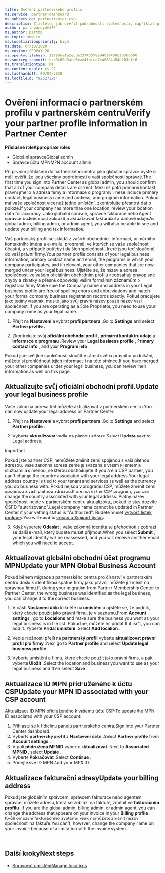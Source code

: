 ```yaml
---
title: Ověření partnerského profilu
ms.service: partner-dashboard
ms.subservice: partnercenter-csp
description: Zjistěte, jak ověřit podrobnosti společnosti, například primární kontakt, adresu a informace o programu. Můžete také aktualizovat své právní a fakturační adresy.
author: parthpandyaMSFT
ms.author: parthp
ms.topic: how-to
ms.localizationpriority: high
ms.date: 07/10/2020
ms.custom: SEOMAY.20
ms.openlocfilehash: 22696ba1a2ecde3374357ee8489f466b2b366098
ms.sourcegitcommit: bcd0c09d3acd5eae4fbfca7ea6614a54d203eff6
ms.translationtype: MT
ms.contentlocale: cs-CZ
ms.lasthandoff: 09/04/2020
ms.locfileid: "92527226"
---
```

# <a name="verify-your-partner-profile-information-in-partner-center"></a><span data-ttu-id="14da1-104">Ověření informací o partnerském profilu v partnerském centru</span><span class="sxs-lookup"><span data-stu-id="14da1-104">Verify your partner profile information in Partner Center</span></span>

<span data-ttu-id="14da1-105">**Příslušné role**</span><span class="sxs-lookup"><span data-stu-id="14da1-105">**Appropriate roles**</span></span>

- <span data-ttu-id="14da1-106">Globální správce</span><span class="sxs-lookup"><span data-stu-id="14da1-106">Global admin</span></span>
- <span data-ttu-id="14da1-107">Správce účtu MPN</span><span class="sxs-lookup"><span data-stu-id="14da1-107">MPN account admin</span></span>

<span data-ttu-id="14da1-108">Při prvním přihlášení do partnerského centra jako globální správce byste si měli ověřit, že jsou všechny podrobnosti o vaší společnosti správné.</span><span class="sxs-lookup"><span data-stu-id="14da1-108">The first time you sign into Partner Center as global admin, you should confirm that all of your company details are correct.</span></span> <span data-ttu-id="14da1-109">Mezi ně patří primární kontakt, právní jméno a adresa firmy a informace o programu.</span><span class="sxs-lookup"><span data-stu-id="14da1-109">These include primary contact, legal business name and address, and program information.</span></span> <span data-ttu-id="14da1-110">Pokud má vaše společnost více než jedno umístění, zkontrolujte přesnost dat o poloze.</span><span class="sxs-lookup"><span data-stu-id="14da1-110">If your company has more than one location, review your location data for accuracy.</span></span> <span data-ttu-id="14da1-111">Jako globální správce, správce fakturace nebo Agent správce budete moci zobrazit a aktualizovat fakturační a daňové údaje.</span><span class="sxs-lookup"><span data-stu-id="14da1-111">As global admin, billing admin, or admin agent, you will also be able to see and update your billing and tax information.</span></span>

<span data-ttu-id="14da1-112">Váš partnerský profil se skládá z vašich obchodních informací, primárního kontaktního jména a e-mailu, programů, ve kterých se vaše společnost účastní, a v případě potřeby i dalších společností, které jsou teď sloučené do vaší právní firmy.</span><span class="sxs-lookup"><span data-stu-id="14da1-112">Your partner profile consists of your legal business information, primary contact name and email, the programs in which your company participates, and if relevant, your other companies that are now merged under your legal business.</span></span> <span data-ttu-id="14da1-113">Ujistěte se, že název a adresa společnosti ve vašem oficiálním obchodním profilu neobsahují pravopisné chyby a zkratky a přesně odpovídají vašim formálním záznamům o registraci firmy.</span><span class="sxs-lookup"><span data-stu-id="14da1-113">Make sure the Company name and address in your Legal business profile are free of spelling errors and abbreviations and match your formal company business registration records exactly.</span></span> <span data-ttu-id="14da1-114">Pokud pracujete jako jediný vlastník, musíte jako svůj právní název použít název vaší společnosti.</span><span class="sxs-lookup"><span data-stu-id="14da1-114">If you are operating as a Sole Proprietor, you need to use your company name as your legal name.</span></span>

1. <span data-ttu-id="14da1-115">Přejít na **Nastavení** a vybrat **profil partnera** .</span><span class="sxs-lookup"><span data-stu-id="14da1-115">Go to **Settings** and select **Partner profile** .</span></span>

2. <span data-ttu-id="14da1-116">Zkontrolujte svůj **oficiální obchodní profil** , **primární kontaktní údaje** a **informace o programu** .</span><span class="sxs-lookup"><span data-stu-id="14da1-116">Review your **Legal business profile** , **Primary contact info** , and your **Program info** .</span></span>

<span data-ttu-id="14da1-117">Pokud jste své jiné společnosti sloučili v rámci svého právního podnikání, můžete si prohlédnout jejich informace i na této stránce.</span><span class="sxs-lookup"><span data-stu-id="14da1-117">If you have merged your other companies under your legal business, you can review their information as well on this page.</span></span>

## <a name="update-your-legal-business-profile"></a><span data-ttu-id="14da1-118">Aktualizujte svůj oficiální obchodní profil.</span><span class="sxs-lookup"><span data-stu-id="14da1-118">Update your legal business profile</span></span>

<span data-ttu-id="14da1-119">Vaše zákonná adresa teď můžete aktualizovat v partnerském centru.</span><span class="sxs-lookup"><span data-stu-id="14da1-119">You can now update your legal address on Partner Center.</span></span>

1. <span data-ttu-id="14da1-120">Přejít na **Nastavení** a vybrat **profil partnera** .</span><span class="sxs-lookup"><span data-stu-id="14da1-120">Go to **Settings** and select **Partner profile** .</span></span> 

2. <span data-ttu-id="14da1-121">Vyberte **aktualizovat** vedle na platnou adresu.</span><span class="sxs-lookup"><span data-stu-id="14da1-121">Select **Update** next to Legal address.</span></span> 

>[!Important]
><span data-ttu-id="14da1-122">Pokud jste partner CSP, nemůžete změnit zemi spojenou s vaší platnou adresou. Vaše zákonná adresa země je svázána s vaším klientem a službami a s měnou, se kterou obchodujete.</span><span class="sxs-lookup"><span data-stu-id="14da1-122">If you are a CSP partner, you can't change the country associated with your legal address.Your legal address country is tied to your tenant and services as well as the currency you do business with.</span></span> <span data-ttu-id="14da1-123">Pokud nejsou v programu CSP, můžete změnit zemi spojenou s vaší platnou adresou.</span><span class="sxs-lookup"><span data-stu-id="14da1-123">If are not in the CSP program, you can change the country associated with your legal address.</span></span> <span data-ttu-id="14da1-124">Platný název společnosti nejde v partnerském centru aktualizovat, pokud je stav dozvíte ČSFD "autorizováno".</span><span class="sxs-lookup"><span data-stu-id="14da1-124">Legal company name cannot be updated in Partner Center if your vetting status is "Authorized".</span></span> <span data-ttu-id="14da1-125">Budete muset [vytvořit lístek podpory](https://partner.microsoft.com/dashboard/support/csp/servicerequests/create?stage=2&topicid=eb74583c-61b3-2124-bffc-00920e0ae772).</span><span class="sxs-lookup"><span data-stu-id="14da1-125">You will need to [create a Support ticket](https://partner.microsoft.com/dashboard/support/csp/servicerequests/create?stage=2&topicid=eb74583c-61b3-2124-bffc-00920e0ae772).</span></span>

3. <span data-ttu-id="14da1-126">Když vyberete **Odeslat** , vaše zákonná identita se přehodnotí a zobrazí se další e-mail, který budete muset přijmout.</span><span class="sxs-lookup"><span data-stu-id="14da1-126">When you select **Submit** , your legal identity will be reassessed, and you will receive another email which you will need to accept.</span></span>

## <a name="update-your-mpn-global-business-account"></a><span data-ttu-id="14da1-127">Aktualizovat globální obchodní účet programu MPN</span><span class="sxs-lookup"><span data-stu-id="14da1-127">Update your MPN Global Business Account</span></span>

<span data-ttu-id="14da1-128">Pokud během migrace z partnerského centra pro členství v partnerském centru došlo k identifikaci špatné firmy jako právní, můžete ji změnit na správnou firmu.</span><span class="sxs-lookup"><span data-stu-id="14da1-128">If, during your migration from Partner Membership Center to Partner Center, the wrong business was identified as the legal business, you can change it to the correct business.</span></span>

1. <span data-ttu-id="14da1-129">V části **Nastavení účtu** klikněte na **umístění** a ujistěte se, že podnik, který chcete použít jako právní firmu, je v seznamu.</span><span class="sxs-lookup"><span data-stu-id="14da1-129">From **Account settings** , go to **Locations** and make sure the business you want as your legal business is in the list.</span></span> <span data-ttu-id="14da1-130">Pokud ne, můžete ho přidat.</span><span class="sxs-lookup"><span data-stu-id="14da1-130">If it isn't, you can add it.</span></span> <span data-ttu-id="14da1-131">Vyberte **Přidat umístění** .</span><span class="sxs-lookup"><span data-stu-id="14da1-131">Select **Add location** .</span></span>

2. <span data-ttu-id="14da1-132">Vedle možnosti přejít na **partnerský profil** vyberte **aktualizovat právní profil pro firmy** .</span><span class="sxs-lookup"><span data-stu-id="14da1-132">Next go to **Partner profile** and select **Update legal business profile** .</span></span>

3. <span data-ttu-id="14da1-133">Vyberte umístění a firmu, které chcete použít jako právní firmu, a pak vyberte **Uložit** .</span><span class="sxs-lookup"><span data-stu-id="14da1-133">Select the location and business you want to use as your legal business and then select **Save** .</span></span>

## <a name="update-your-mpn-id-associated-with-your-csp-account"></a><span data-ttu-id="14da1-134">Aktualizace ID MPN přidruženého k účtu CSP</span><span class="sxs-lookup"><span data-stu-id="14da1-134">Update your MPN ID associated with your CSP account</span></span>

<span data-ttu-id="14da1-135">Aktualizace ID MPN přidruženého k vašemu účtu CSP:</span><span class="sxs-lookup"><span data-stu-id="14da1-135">To update the MPN ID associated with your CSP account:</span></span>

1. <span data-ttu-id="14da1-136">Přihlaste se k řídicímu panelu partnerského centra.</span><span class="sxs-lookup"><span data-stu-id="14da1-136">Sign into your Partner Center dashboard.</span></span>
1. <span data-ttu-id="14da1-137">Vyberte **partnerský profil** z **Nastavení účtu** .</span><span class="sxs-lookup"><span data-stu-id="14da1-137">Select **Partner profile** from **Account settings** .</span></span>
1. <span data-ttu-id="14da1-138">V poli **přidružená MPNID** vyberte **aktualizovat** .</span><span class="sxs-lookup"><span data-stu-id="14da1-138">Next to **Associated MPNID** , select **Update** .</span></span>
1. <span data-ttu-id="14da1-139">Vyberte **Pokračovat** .</span><span class="sxs-lookup"><span data-stu-id="14da1-139">Select **Continue** .</span></span>
1. <span data-ttu-id="14da1-140">Přidejte své ID MPN.</span><span class="sxs-lookup"><span data-stu-id="14da1-140">Add your MPN ID.</span></span>


## <a name="update-your-billing-address"></a><span data-ttu-id="14da1-141">Aktualizace fakturační adresy</span><span class="sxs-lookup"><span data-stu-id="14da1-141">Update your billing address</span></span>

<span data-ttu-id="14da1-142">Pokud jste globálním správcem, správcem fakturace nebo agentem správce, můžete adresu, která se zobrazí na faktuře, změnit ve **fakturačním profilu** .</span><span class="sxs-lookup"><span data-stu-id="14da1-142">If you are the global admin, billing admin, or admin agent, you can change the address that appears on your invoice in your **Billing profile** .</span></span> <span data-ttu-id="14da1-143">Kvůli omezení fakturačního systému však nemůžete změnit název společnosti na faktuře.</span><span class="sxs-lookup"><span data-stu-id="14da1-143">You can't, however, change the company name on your invoice because of a limitation with the invoice system.</span></span>

 
## <a name="next-steps"></a><span data-ttu-id="14da1-144">Další kroky</span><span class="sxs-lookup"><span data-stu-id="14da1-144">Next steps</span></span>

- [<span data-ttu-id="14da1-145">Spravovat umístění</span><span class="sxs-lookup"><span data-stu-id="14da1-145">Manage locations</span></span>](manage-locations.md)

